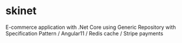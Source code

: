 # skinet
E-commerce application with .Net Core using Generic Repository with Specification Pattern / Angular11 / Redis cache / Stripe payments
